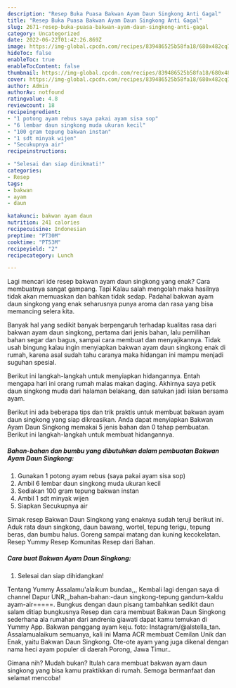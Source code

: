```yaml
---
description: "Resep Buka Puasa Bakwan Ayam Daun Singkong Anti Gagal"
title: "Resep Buka Puasa Bakwan Ayam Daun Singkong Anti Gagal"
slug: 2671-resep-buka-puasa-bakwan-ayam-daun-singkong-anti-gagal
category: Uncategorized
date: 2022-06-22T01:42:26.869Z
image: https://img-global.cpcdn.com/recipes/839486525b58fa18/680x482cq70/bakwan-ayam-daun-singkong-foto-resep-utama.jpg
hideToc: false
enableToc: true
enableTocContent: false
thumbnail: https://img-global.cpcdn.com/recipes/839486525b58fa18/680x482cq70/bakwan-ayam-daun-singkong-foto-resep-utama.jpg
cover: https://img-global.cpcdn.com/recipes/839486525b58fa18/680x482cq70/bakwan-ayam-daun-singkong-foto-resep-utama.jpg
author: Admin
authorAv: notfound
ratingvalue: 4.8
reviewcount: 18
recipeingredient:
- "1 potong ayam rebus saya pakai ayam sisa sop"
- "6 lembar daun singkong muda ukuran kecil"
- "100 gram tepung bakwan instan"
- "1 sdt minyak wijen"
- "Secukupnya air"
recipeinstructions:

- "Selesai dan siap dinikmati!"
categories:
- Resep
tags:
- bakwan
- ayam
- daun

katakunci: bakwan ayam daun 
nutrition: 241 calories
recipecuisine: Indonesian
preptime: "PT30M"
cooktime: "PT53M"
recipeyield: "2"
recipecategory: Lunch

---
```



Lagi mencari ide resep bakwan ayam daun singkong yang enak? Cara membuatnya sangat gampang. Tapi Kalau salah mengolah maka hasilnya tidak akan memuaskan dan bahkan tidak sedap. Padahal bakwan ayam daun singkong yang enak seharusnya punya aroma dan rasa yang bisa memancing selera kita.


Banyak hal yang sedikit banyak berpengaruh terhadap kualitas rasa dari bakwan ayam daun singkong, pertama dari jenis bahan, lalu pemilihan bahan segar dan bagus, sampai cara membuat dan menyajikannya. Tidak usah bingung kalau ingin menyiapkan bakwan ayam daun singkong enak di rumah, karena asal sudah tahu caranya maka hidangan ini mampu menjadi suguhan spesial.

Berikut ini langkah-langkah untuk menyiapkan hidangannya. Entah mengapa hari ini orang rumah malas makan daging. Akhirnya saya petik daun singkong muda dari halaman belakang, dan satukan jadi isian bersama ayam.


Berikut ini ada beberapa tips dan trik praktis untuk membuat bakwan ayam daun singkong yang siap dikreasikan. Anda dapat menyiapkan Bakwan Ayam Daun Singkong memakai 5 jenis bahan dan 0 tahap pembuatan. Berikut ini langkah-langkah untuk membuat hidangannya.

<!--inarticleads1-->

##### Bahan-bahan dan bumbu yang dibutuhkan dalam pembuatan Bakwan Ayam Daun Singkong:

1. Gunakan 1 potong ayam rebus (saya pakai ayam sisa sop)
1. Ambil 6 lembar daun singkong muda ukuran kecil
1. Sediakan 100 gram tepung bakwan instan
1. Ambil 1 sdt minyak wijen
1. Siapkan Secukupnya air


Simak resep Bakwan Daun Singkong yang enaknya sudah teruji berikut ini. Aduk rata daun singkong, daun bawang, wortel, tepung terigu, tepung beras, dan bumbu halus. Goreng sampai matang dan kuning kecokelatan. Resep Yummy Resep Komunitas Resep dari Bahan. 

<!--inarticleads2-->

##### Cara buat Bakwan Ayam Daun Singkong:


1. Selesai dan siap dihidangkan!

Tentang Yummy Assalamu&#39;alaikum bundaa,,, Kembali lagi dengan saya di channel Dapur UNR,,,bahan-bahan:-daun singkong-tepung gandum-kaldu ayam-air=====. Bungkus dengan daun pisang tambahkan sedikit daun salam ditiap bungkusnya Resep dan cara membuat Bakwan Daun Singkong sederhana ala rumahan dari andrenia giawati dapat kamu temukan di Yummy App. Bakwan panggang ayam keju. foto: Instagram/@alstella_tan. Assalamualaikum semuanya, kali ini Mama ACR membuat Cemilan Unik dan Enak, yaitu Bakwan Daun Singkong. Ote-ote ayam yang juga dikenal dengan nama heci ayam populer di daerah Porong, Jawa Timur.. 

Gimana nih? Mudah bukan? Itulah cara membuat bakwan ayam daun singkong yang bisa kamu praktikkan di rumah. Semoga bermanfaat dan selamat mencoba!
